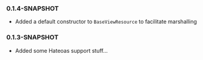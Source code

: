 ### 0.1.4-SNAPSHOT
* Added a default constructor to `BaseViewResource` to facilitate marshalling

### 0.1.3-SNAPSHOT
* Added some Hateoas support stuff...